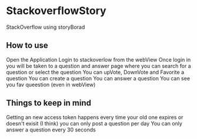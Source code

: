 # StackoverflowStory

StackOverflow using storyBorad

## How to use
Open the Application
Login to stackoverlow from the webView
Once login in you will be taken to a question and answer page where you can search for a question or select the question
You can upVote, DownVote and Favorite a question
You can create a question
You can answer a question
You can see you fav queestion (even in webView)

## Things to keep in mind
Getting an new access token happens every time your old one expires or doesn't exisit
(I think) you can only post a question per day
You can only answer a question every 30 seconds
